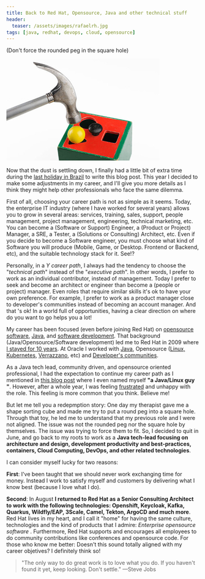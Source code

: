 ```yaml
---
title: Back to Red Hat, Opensource, Java and other technical stuff
header:
  teaser: /assets/images/rafaelrh.jpg
tags: [java, redhat, devops, cloud, opensource]
---
```


(Don't force the rounded peg in the square hole)

![Shape & Sort it out toy](/assets/images/squareholetoy.jpg)

Now that the dust is settling down, I finally had a little bit of extra time during the [last holiday in Brazil](https://nationaltoday.com/lady-of-aparecida/) to write this blog post. This year I decided to make some adjustments in my career, and I'll give you more details as I think they might help other professionals who face the same dilemma.

First of all, choosing your career path is not as simple as it seems. Today, the enterprise IT industry (where I have worked for several years) allows you to grow in several areas: services, training, sales, support, people management, project management, engineering, technical marketing, etc. You can become a (Software or Support) Engineer, a (Product or Project) Manager, a SRE, a Tester, a (Solutions or Consulting) Architect, etc. Even if you decide to become a Software engineer, you must choose what kind of Software you will produce (Mobile, Game, or Desktop. Frontend or Backend, etc), and the suitable technology stack for it. See!?

Personally, in a _Y career path_, I always had the tendency to choose the "_technical path_" instead of the "_executive path_". In other words, I prefer to work as an individual contributor, instead of management. Today I prefer to seek and become an architect or engineer than become a (people or project) manager. Even roles that require similar skills it's ok to have your own preference. For example, I prefer to work as a product manager close to developer's communities instead of becoming an account manager. And that 's ok! In a world full of opportunities, having a clear direction on where do you want to go helps you a lot!

My career has been focused (even before joining Red Hat) on [opensource software](https://rafabene.com/2007/07/09/from-beryl-to-compiz-fusion/), [Java](https://rafabene.com/2007/03/20/dicas-para-iniciantes-java/), and [software development](https://rafabene.com/2007/09/30/matando-um-alien-devorador-de/). That background (Java/Opensource/Software development) led me to Red Hat in 2009 where [I stayed for 10 years](https://rafabene.com/2019/07/12/I-joined-oracle/). At Oracle I worked with [Java](https://blogs.oracle.com/developers/post/lifting-a-java-ee-application-to-verrazzano), Opensource ([Linux, Kubernetes](https://blogs.oracle.com/linux/post/announcing-oracle-linux-cloud-native-environment-release-13), [Verrazzano](https://blogs.oracle.com/developers/post/how-to-install-a-verrazzano-cluster), etc) and [Developer's communities](https://videohub.oracle.com/media/Oracle+WebinarA+Melhorando+o+design+do+seu+c%C3%B3digo+Java/1_6lmi4rai).

As a Java tech lead, community driven, and opensource oriented professional, I had the expectation to continue my career path as I mentioned in [this blog post](https://rafabene.com/2022/05/16/I-joined-microsoft/) where I even named myself **"a Java/Linux guy "**. However, after a whole year, I was feeling [frustrated](https://www.linkedin.com/pulse/10-things-why-jobs-frustrating-sajid-hasan-sifat/) and unhappy with the role. This feeling is more common that you think. Believe me!

But let me tell you a redepmption story: One day my therapist gave me a shape sorting cube and made me try to put a round peg into a square hole. Through that toy, he led me to understand that my previous role and I were not aligned. The issue was not the rounded peg nor the square hole by themselves. The issue was trying to force them to fit. So, I decided to quit in June, and go back to my roots to work as a **Java tech-lead focusing on architecture and design, development productivity and best-practices, containers, Cloud Computing, DevOps, and other related technologies**.

I can consider myself lucky for two reasons:

**First**: I've been taught that we should never work exchanging time for money. Instead I work to satisfy myself and customers by delivering what I know best (because I love what I do).

**Second**: In August **I returned to Red Hat as a Senior Consulting Architect to work with the following technologies: Openshift, Keycloak, Kafka, Quarkus, Wildfly/EAP, 3Scale, Camel, Tekton, ArgoCD and much more**. Red Hat lives in my heart, and I call it "home" for having the same culture, technologies and the kind of products that I admire: _Enterprise opensource software_ . Furthermore, Red Hat supports and encourages all employees to do community contributions like conferences and opensource code. For those who know me better: Doesn't this sound totally aligned with my career objetives? I definitely think so!

> "The only way to do great work is to love what you do. If you haven't found it yet, keep looking. Don't settle." —Steve Jobs
